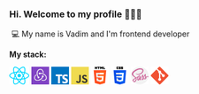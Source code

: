 ### Hi. Welcome to my profile 👋👋👋  
​
💻 My name is Vadim and I'm frontend developer
  
**My stack:**
  
<span><img src="icons/react.png"></span>
<span><img height="32" src="icons/redux.jpeg"></span>
<span><img src="icons/typescript.png"></span>
<span><img src="icons/javascript.png"></span>
<span><img src="icons/html-5.png"></span>
<span><img src="icons/css-3.png"></span>
<span><img src="icons/sass.png"></span>
<span><img src="icons/git.png"></span>
  
<!--
**TheVadiratti/TheVadiratti** is a ✨ _special_ ✨ repository because its `README.md` (this file) appears on your GitHub profile.

Here are some ideas to get you started:

- 🔭 I’m currently working on ...
- 🌱 I’m currently learning ...
- 👯 I’m looking to collaborate on ...
- 🤔 I’m looking for help with ...
- 💬 Ask me about ...
- 📫 How to reach me: ...
- 😄 Pronouns: ...
- ⚡ Fun fact: ...
-->
